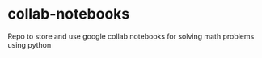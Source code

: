 # collab-notebooks
Repo to store and use google collab notebooks for solving math problems using python
